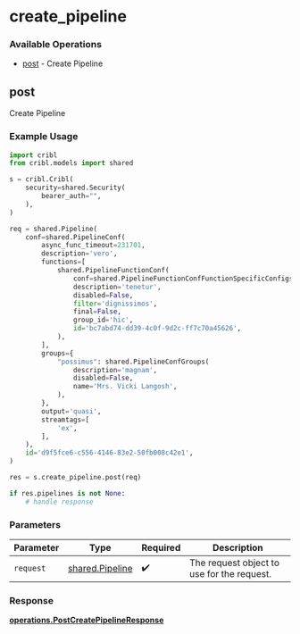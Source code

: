 # create_pipeline

### Available Operations

* [post](#post) - Create Pipeline

## post

Create Pipeline

### Example Usage

```python
import cribl
from cribl.models import shared

s = cribl.Cribl(
    security=shared.Security(
        bearer_auth="",
    ),
)

req = shared.Pipeline(
    conf=shared.PipelineConf(
        async_func_timeout=231701,
        description='vero',
        functions=[
            shared.PipelineFunctionConf(
                conf=shared.PipelineFunctionConfFunctionSpecificConfigs(),
                description='tenetur',
                disabled=False,
                filter='dignissimos',
                final=False,
                group_id='hic',
                id='bc7abd74-dd39-4c0f-9d2c-ff7c70a45626',
            ),
        ],
        groups={
            "possimus": shared.PipelineConfGroups(
                description='magnam',
                disabled=False,
                name='Mrs. Vicki Langosh',
            ),
        },
        output='quasi',
        streamtags=[
            'ex',
        ],
    ),
    id='d9f5fce6-c556-4146-83e2-50fb008c42e1',
)

res = s.create_pipeline.post(req)

if res.pipelines is not None:
    # handle response
```

### Parameters

| Parameter                                          | Type                                               | Required                                           | Description                                        |
| -------------------------------------------------- | -------------------------------------------------- | -------------------------------------------------- | -------------------------------------------------- |
| `request`                                          | [shared.Pipeline](../../models/shared/pipeline.md) | :heavy_check_mark:                                 | The request object to use for the request.         |


### Response

**[operations.PostCreatePipelineResponse](../../models/operations/postcreatepipelineresponse.md)**

